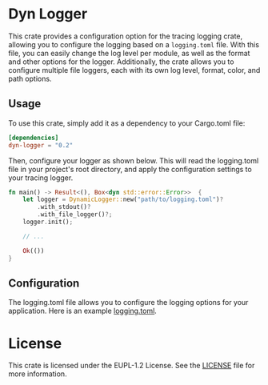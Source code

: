 # Dyn Logger

This crate provides a configuration option for the tracing logging crate,
allowing you to configure the logging based on a `logging.toml` file. With this
file, you can easily change the log level per module, as well as the format and
other options for the logger. Additionally, the crate allows you to configure
multiple file loggers, each with its own log level, format, color, and path
options.

## Usage

To use this crate, simply add it as a dependency to your Cargo.toml file:

```toml
[dependencies]
dyn-logger = "0.2"
```

Then, configure your logger as shown below. This will read the logging.toml
file in your project's root directory, and apply the configuration settings to
your tracing logger.

```rust
fn main() -> Result<(), Box<dyn std::error::Error>>  {
    let logger = DynamicLogger::new("path/to/logging.toml")?
        .with_stdout()?
        .with_file_logger()?;
    logger.init();

    // ...

    Ok(())
}
```

## Configuration

The logging.toml file allows you to configure the logging options for your
application. Here is an example [logging.toml](./logging.toml.sample).

# License

This crate is licensed under the EUPL-1.2 License. See the
[LICENSE](./LICENSE.md) file for more information.
